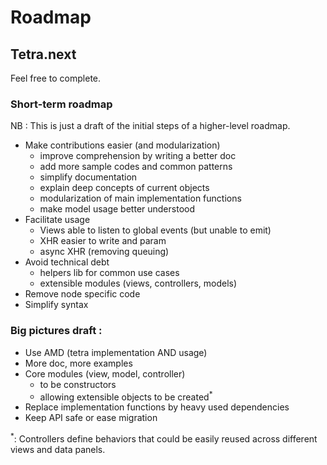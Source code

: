 # Roadmap

## Tetra.next 

Feel free to complete.

### Short-term roadmap

NB : This is just a draft of the initial steps of a higher-level roadmap.

* Make contributions easier (and modularization)
    * improve comprehension by writing a better doc
    * add more sample codes and common patterns
    * simplify documentation
    * explain deep concepts of current objects
    * modularization of main implementation functions
    * make model usage better understood
* Facilitate usage
    * Views able to listen to global events (but unable to emit)
    * XHR easier to write and param
    * async XHR (removing queuing)
* Avoid technical debt
    * helpers lib for common use cases
    * extensible modules (views, controllers, models)
* Remove node specific code
* Simplify syntax

### Big pictures draft : 

* Use AMD (tetra implementation AND usage)
* More doc, more examples
* Core modules (view, model, controller) 
    * to be constructors 
    * allowing extensible objects to be created<sup>*</sup>
* Replace implementation functions by heavy used dependencies
* Keep API safe or ease migration

<sup>*</sup>: Controllers define behaviors that could be easily reused across different views and data panels.


